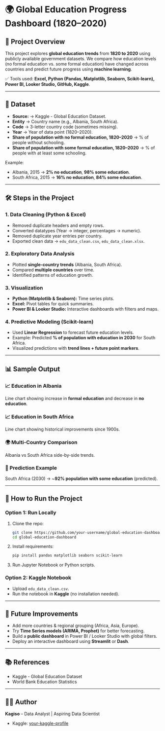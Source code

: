 # 🌍 Global Education Progress Dashboard (1820–2020)

## 📌 Project Overview

This project explores **global education trends** from **1820 to 2020** using publicly available government datasets.
We compare how education levels (no formal education vs. some formal education) have changed across countries and predict future progress using **machine learning**.

✅ Tools used: **Excel, Python (Pandas, Matplotlib, Seaborn, Scikit-learn), Power BI, Looker Studio, GitHub, Kaggle**.

---

## 📂 Dataset

* **Source:** → Kaggle - Global Education Dataset.
* **Entity** → Country name (e.g., Albania, South Africa).
* **Code** → 3-letter country code (sometimes missing).
* **Year** → Year of data point (1820–2020).
* **Share of population with no formal education, 1820–2020** → % of people without schooling.
* **Share of population with some formal education, 1820–2020** → % of people with at least some schooling.

Example:

* Albania, 2015 → **2% no education**, **98% some education**.
* South Africa, 2015 → **16% no education**, **84% some education**.

---

## 🛠️ Steps in the Project

### **1. Data Cleaning (Python & Excel)**

* Removed duplicate headers and empty rows.
* Converted datatypes (Year → integer, percentages → numeric).
* Removed duplicate year entries per country.
* Exported clean data → `edu_data_clean.csv`, `edu_data_clean.xlsx`.

### **2. Exploratory Data Analysis**

* Plotted **single-country trends** (Albania, South Africa).
* Compared **multiple countries** over time.
* Identified patterns of education growth.

### **3. Visualization**

* **Python (Matplotlib & Seaborn):** Time series plots.
* **Excel:** Pivot tables for quick summaries.
* **Power BI & Looker Studio:** Interactive dashboards with filters and maps.

### **4. Predictive Modeling (Scikit-learn)**

* Used **Linear Regression** to forecast future education levels.
* Example: Predicted **% of population with education in 2030** for South Africa.
* Visualized predictions with **trend lines + future point markers**.

---

## 📊 Sample Output

### 📈 Education in Albania

Line chart showing increase in **formal education** and decrease in **no education**.

### 📈 Education in South Africa

Line chart showing historical improvements since 1900s.

### 🌍 Multi-Country Comparison

Albania vs South Africa side-by-side trends.

### 🤖 Prediction Example

South Africa (2030) → \~**92% population with some education** (predicted).

---

## 🚀 How to Run the Project

### Option 1: Run Locally

1. Clone the repo:

   ```bash
   git clone https://github.com/your-username/global-education-dashboard.git
   cd global-education-dashboard
   ```
2. Install requirements:

   ```bash
   pip install pandas matplotlib seaborn scikit-learn
   ```
3. Run Jupyter Notebook or Python scripts.

### Option 2: Kaggle Notebook

* Upload `edu_data_clean.csv`.
* Run the notebook in **Kaggle** (no installation needed).

---

## 📌 Future Improvements

* Add more countries & regional grouping (Africa, Asia, Europe).
* Try **Time Series models (ARIMA, Prophet)** for better forecasting.
* Build a **public dashboard** in Power BI / Looker Studio with global filters.
* Deploy an interactive dashboard using **Streamlit** or **Dash**.

---

## 📚 References

* Kaggle - Global Education Dataset
* World Bank Education Statistics

---

## 👨‍💻 Author

**Kagiso** – Data Analyst | Aspiring Data Scientist

* Kaggle: [your-kaggle-profile](https://kaggle.com/your-kaggle-profile)
